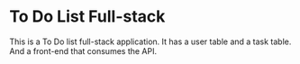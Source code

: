 # To Do List Full-stack

This is a To Do list full-stack application. It has a user table and a task table. And a front-end that consumes the API.

